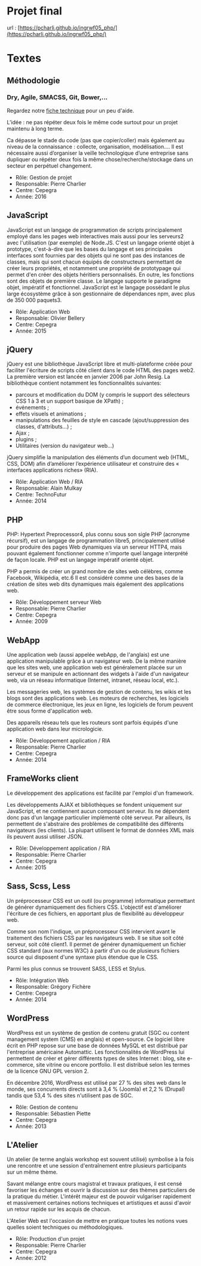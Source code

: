 # Projet final
url : [https://pcharli.github.io/ingrwf05_php/](https://pcharli.github.io/ingrwf05_php/)
# Textes

## Méthodologie
### Dry, Agile, SMACSS, Git, Bower,...
Regardez notre [fiche technique](https://lr-et-lo.be/methodologie/)  pour un peu d'aide.

L’idée : ne pas répéter deux fois le même code surtout pour un projet maintenu à long terme.

Ca dépasse le stade du code (pas que copier/coller) mais également au niveau de la connaissance : collecte, organisation, modélisation…. Il est nécessaire aussi d’organiser la veille technologique d’une entreprise sans dupliquer ou répéter deux fois la même chose/recherche/stockage dans un secteur en perpétuel changement.
- Rôle: Gestion de projet
- Responsable: Pierre Charlier
- Centre: Cepegra
- Année: 2016

## JavaScript
JavaScript est un langage de programmation de scripts principalement employé dans les pages web interactives mais aussi pour les serveurs2 avec l'utilisation (par exemple) de Node.JS. C'est un langage orienté objet à prototype, c'est-à-dire que les bases du langage et ses principales interfaces sont fournies par des objets qui ne sont pas des instances de classes, mais qui sont chacun équipés de constructeurs permettant de créer leurs propriétés, et notamment une propriété de prototypage qui permet d'en créer des objets héritiers personnalisés. En outre, les fonctions sont des objets de première classe. Le langage supporte le paradigme objet, impératif et fonctionnel. JavaScript est le langage possédant le plus large écosystème grâce à son gestionnaire de dépendances npm, avec plus de 350 000 paquets3.

- Rôle: Application Web
- Responsable: Olivier Bellery
- Centre: Cepegra
- Année: 2015

## jQuery
jQuery est une bibliothèque JavaScript libre et multi-plateforme créée pour faciliter l'écriture de scripts côté client dans le code HTML des pages web2. La première version est lancée en janvier 2006 par John Resig.
La bibliothèque contient notamment les fonctionnalités suivantes:
- parcours et modification du DOM (y compris le support des sélecteurs CSS 1 à 3 et un support basique de XPath) ;
- événements ;
- effets visuels et animations ;
- manipulations des feuilles de style en cascade (ajout/suppression des classes, d'attributs…) ;
- Ajax ;
- plugins ;
- Utilitaires (version du navigateur web…)

jQuery simplifie la manipulation des éléments d’un document web (HTML, CSS, DOM) afin d’améliorer l’expérience utilisateur et construire des « interfaces applications riches» (RIA).
- Rôle: Application Web / RIA
- Responsable: Alain Mulkay
- Centre: TechnoFutur
- Année: 2014

## PHP
PHP: Hypertext Preprocessor4, plus connu sous son sigle PHP (acronyme récursif), est un langage de programmation libre5, principalement utilisé pour produire des pages Web dynamiques via un serveur HTTP4, mais pouvant également fonctionner comme n'importe quel langage interprété de façon locale. PHP est un langage impératif orienté objet.

PHP a permis de créer un grand nombre de sites web célèbres, comme Facebook, Wikipédia, etc.6 Il est considéré comme une des bases de la création de sites web dits dynamiques mais également des applications web.
- Rôle: Développement serveur Web
- Responsable: Pierre Charlier
- Centre: Cepegra
- Année: 2009

## WebApp
Une application web (aussi appelée webApp, de l'anglais) est une application manipulable grâce à un navigateur web. De la même manière que les sites web, une application web est généralement placée sur un serveur et se manipule en actionnant des widgets à l'aide d'un navigateur web, via un réseau informatique (Internet, intranet, réseau local, etc.).

Les messageries web, les systèmes de gestion de contenu, les wikis et les blogs sont des applications web.
Les moteurs de recherches, les logiciels de commerce électronique, les jeux en ligne, les logiciels de forum peuvent être sous forme d'application web.

Des appareils réseau tels que les routeurs sont parfois équipés d'une application web dans leur micrologicie.
- Rôle: Développement application / RIA
- Responsable: Pierre Charlier
- Centre: Cepegra
- Année: 2014

## FrameWorks client
Le développement des applications est facilité par l'emploi d'un framework.

Les développements AJAX et bibliothèques se fondent uniquement sur JavaScript, et ne contiennent aucun composant serveur. Ils ne dépendent donc pas d'un langage particulier implémenté côté serveur. Par ailleurs, ils permettent de s'abstraire des problèmes de compatibilité des différents navigateurs (les clients). La plupart utilisent le format de données XML mais ils peuvent aussi utiliser JSON.

- Rôle: Développement application / RIA
- Responsable: Pierre Charlier
- Centre: Cepegra
- Année: 2015

## Sass, Scss, Less
Un préprocesseur CSS est un outil (ou programme) informatique permettant de générer dynamiquement des fichiers CSS. L'objectif est d'améliorer l'écriture de ces fichiers, en apportant plus de flexibilité au développeur web.

Comme son nom l'indique, un préprocesseur CSS intervient avant le traitement des fichiers CSS par les navigateurs web. Il se situe soit côté serveur, soit côté client1. Il permet de générer dynamiquement un fichier CSS standard (aux normes W3C) à partir d'un ou de plusieurs fichiers source qui disposent d'une syntaxe plus étendue que le CSS.

Parmi les plus connus se trouvent SASS, LESS et Stylus.
- Rôle: Intégration Web
- Responsable: Grégory Fichère
- Centre: Cepegra
- Année: 2014

## WordPress
WordPress est un système de gestion de contenu gratuit (SGC ou content management system (CMS) en anglais) et open-source. Ce logiciel libre écrit en PHP repose sur une base de données MySQL et est distribué par l'entreprise américaine Automattic. Les fonctionnalités de WordPress lui permettent de créer et gérer différents types de sites Internet : blog, site e-commerce, site vitrine ou encore portfolio. Il est distribué selon les termes de la licence GNU GPL version 2.

En décembre 2016, WordPress est utilisé par 27 % des sites web dans le monde, ses concurrents directs sont à 3,4 % (Joomla) et 2,2 % (Drupal) tandis que 53,4 % des sites n'utilisent pas de SGC.
- Rôle: Gestion de contenu
- Responsable: Sébastien Piette
- Centre: Cepegra
- Année: 2013

## L'Atelier
Un atelier (le terme anglais workshop est souvent utilisé) symbolise à la fois une rencontre et une session d'entraînement entre plusieurs participants sur un même thème.

Savant mélange entre cours magistral et travaux pratiques, il est censé favoriser les échanges et ouvrir la discussion sur des thèmes particuliers de la pratique du métier.
L'intérêt majeur est de pouvoir vulgariser rapidement et massivement certaines notions techniques et artistiques et aussi d'avoir un retour rapide sur les acquis de chacun.

L'Atelier Web est l'occasion de mettre en pratique toutes les notions vues quelles soient techniques ou méthodologiques.
- Rôle: Production d'un projet
- Responsable: Pierre Charlier
- Centre: Cepegra
- Année: 2012
